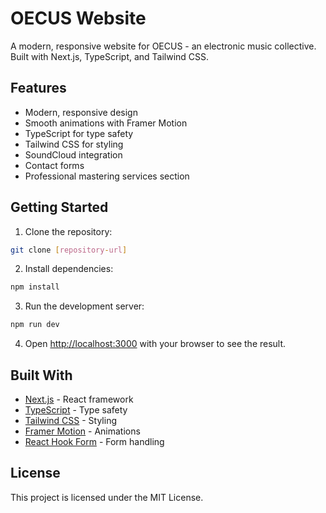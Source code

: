 # OECUS Website

A modern, responsive website for OECUS - an electronic music collective. Built with Next.js, TypeScript, and Tailwind CSS.

## Features

- Modern, responsive design
- Smooth animations with Framer Motion
- TypeScript for type safety
- Tailwind CSS for styling
- SoundCloud integration
- Contact forms
- Professional mastering services section

## Getting Started

1. Clone the repository:
```bash
git clone [repository-url]
```

2. Install dependencies:
```bash
npm install
```

3. Run the development server:
```bash
npm run dev
```

4. Open [http://localhost:3000](http://localhost:3000) with your browser to see the result.

## Built With

- [Next.js](https://nextjs.org/) - React framework
- [TypeScript](https://www.typescriptlang.org/) - Type safety
- [Tailwind CSS](https://tailwindcss.com/) - Styling
- [Framer Motion](https://www.framer.com/motion/) - Animations
- [React Hook Form](https://react-hook-form.com/) - Form handling

## License

This project is licensed under the MIT License. 
